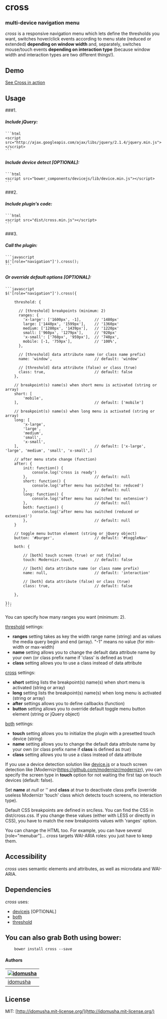 # cross

### multi-device navigation menu

*cross* is a responsive navigation menu which lets define the thresholds you want, switches hover/click events according to menu state (reduced or extended) **depending on window width** and, separately, switches mouse/touch events **depending on interaction type** (because window width and interaction types are two different things!).

## Demo

[See Cross in action](http://idomusha.github.io/cross/)

## Usage

###1.
##### Include jQuery:

	```html
	<script src="http://ajax.googleapis.com/ajax/libs/jquery/2.1.4/jquery.min.js"></script>
	```

##### Include device detect [OPTIONAL]:

	```html
	<script src="bower_components/devicejs/lib/device.min.js"></script>
	```

###2.
##### Include plugin's code:

	```html
	<script src="dist/cross.min.js"></script>
	```

###3.
##### Call the plugin:

	```javascript
	$('[role="navigation"]').cross();
	```

##### Or override default options [OPTIONAL]:

	```javascript
	$('[role="navigation"]').cross({

        threshold: {
    
          // [threshold] breakpoints (minimum: 2)
          ranges: {
            'x-large': ['1600px', -1],      // '1480px'
            large: ['1440px', '1599px'],    // '1360px'
            medium: ['1280px', '1439px'],   // '1220px'
            small: ['960px', '1279px'],     // '920px'
            'x-small': ['760px', '959px'],  // '740px',
            mobile: [-1, '759px'],          // '100%',
          },
    
          // [threshold] data attribute name (or class name prefix)
          name: 'window',                   // default: 'window'
    
          // [threshold] data attribute (false) or class (true)
          class: true,                      // default: false
        },

		// breakpoint(s) name(s) when short menu is activated (string or array)
		short: [
			'mobile',
		],                                  // default: ['mobile']

		// breakpoint(s) name(s) when long menu is activated (string or array)
		long: [
			'x-large',
			'large',
			'medium',
			'small',
			'x-small',
		],                                  // default: ['x-large', 'large', 'medium', 'small', 'x-small',]

		// after menu state change (function)
		after: {
			init: function() {
				console.log('cross is ready')
			},                              // default: null
			short: function() {
				console.log('after menu has switched to: reduced')
			},                              // default: null
			long: function() {
				console.log('after menu has switched to: extensive')
			},                              // default: null
			both: function() {
				console.log('after menu has switched (reduced or extensive)')
			},                              // default: null
		}

		// toggle menu button element (string or jQuery object)
		button: '#burger',                  // default: '#toggleNav'

        both: {
        
            // [both] touch screen (true) or not (false)
            touch: Modernizr.touch,         // default: false
            
            // [both] data attribute name (or class name prefix)
            name: null,                     // default: 'interaction'
            
            // [both] data attribute (false) or class (true)
            class: true,                    // default: false
        
        },

	});
	```
	
You can specify how many ranges you want (minimum: 2).  

[threshold](https://github.com/idomusha/threshold) settings:
- **ranges** setting takes as key the width range name (string) and as values the media query begin and end (array). "-1" means no value (for min-width or max-width)
- **name** setting allows you to change the default data attribute name by your own (or class prefix name if 'class' is defined as true)
- **class** setting allows you to use a class instead of data attribute

[cross](https://github.com/idomusha/cross) settings:
- **short** setting lists the breakpoint(s) name(s) when short menu is activated (string or array)
- **long** setting lists the breakpoint(s) name(s) when long menu is activated (string or array)
- **after** settings allows you to define callbacks (function)
- **button** setting allows you to override default toggle menu button element (string or jQuery object)

[both](https://github.com/idomusha/both) settings:
- **touch** setting allows you to initialize the plugin with a presetted touch device (string) 
- **name** setting allows you to change the default data attribute name by your own (or class prefix name if **class** is defined as *true*)
- **class** setting allows you to use a class instead of data attribute
    
If you use a device detection solution like [device.js](https://github.com/matthewhudson/device.js) or a touch screen detection like [Modernizr(https://github.com/modernizr/modernizr), you can specify the screen type in **touch** option for not waiting the first tap on touch devices (default: false).
    
Set **name** at *null* or *''* and **class** at *true* to deactivate class prefix (override useless Modernizr 'touch' class which detects touch screens, no interaction type).


Default CSS breakpoints are defined in src/less. You can find the CSS in dist/cross.css.
If you change these values (either with LESS or directly in CSS), you have to match the new breakpoints values with 'ranges' option.


You can change the HTML too.
For example, you can have several [role="menubar"]...
*cross* targets WAI-ARIA roles: you just have to keep them.

## Accessibility
*cross* uses semantic elements and attributes, as well as microdata and WAI-ARIA.

## Dependencies
*cross* uses:
- [devicejs](http://matthewhudson.me/projects/device.js/) [OPTIONAL]
- [both](https://github.com/idomusha/both)
- [threshold](https://github.com/idomusha/threshold)


## You can also grab Both using bower:
```
	bower install cross --save
```

#### Authors

[![idomusha](https://fr.gravatar.com/userimage/43584317/49cfb592a2054e9c39c5dc195e5ea419.png?size=70)](https://github.com/idomusha) |
--- |
[idomusha](https://github.com/idomusha) |

## License

MIT: [http://idomusha.mit-license.org/](http://idomusha.mit-license.org/)
